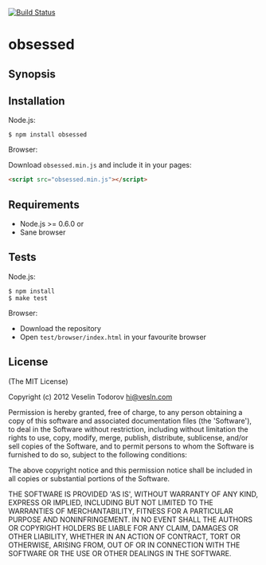 [![Build Status](https://secure.travis-ci.org/vesln/obsessed.png)](http://travis-ci.org/vesln/obsessed)

# obsessed

## Synopsis

## Installation

Node.js:

```
$ npm install obsessed
```

Browser:

Download `obsessed.min.js` and include it in your pages:

```html
<script src="obsessed.min.js"></script>
```

## Requirements

- Node.js >= 0.6.0 or
- Sane browser

## Tests

Node.js:

```
$ npm install
$ make test
```

Browser:

- Download the repository
- Open `test/browser/index.html` in your favourite browser

## License

(The MIT License)

Copyright (c) 2012 Veselin Todorov <hi@vesln.com>

Permission is hereby granted, free of charge, to any person obtaining
a copy of this software and associated documentation files (the
'Software'), to deal in the Software without restriction, including
without limitation the rights to use, copy, modify, merge, publish,
distribute, sublicense, and/or sell copies of the Software, and to
permit persons to whom the Software is furnished to do so, subject to
the following conditions:

The above copyright notice and this permission notice shall be
included in all copies or substantial portions of the Software.

THE SOFTWARE IS PROVIDED 'AS IS', WITHOUT WARRANTY OF ANY KIND,
EXPRESS OR IMPLIED, INCLUDING BUT NOT LIMITED TO THE WARRANTIES OF
MERCHANTABILITY, FITNESS FOR A PARTICULAR PURPOSE AND NONINFRINGEMENT.
IN NO EVENT SHALL THE AUTHORS OR COPYRIGHT HOLDERS BE LIABLE FOR ANY
CLAIM, DAMAGES OR OTHER LIABILITY, WHETHER IN AN ACTION OF CONTRACT,
TORT OR OTHERWISE, ARISING FROM, OUT OF OR IN CONNECTION WITH THE
SOFTWARE OR THE USE OR OTHER DEALINGS IN THE SOFTWARE.
